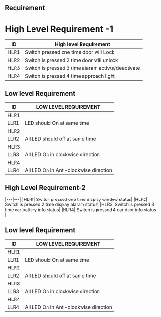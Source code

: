 ## Requirement

# High Level Requirement -1

|ID|High level Requirement|
|---|---|
|HLR1| Switch pressed one time door will Lock|
|HLR2| Switch is pressed 2 time door will unlock|
|HLR3| Switch is pressed 3 time alaram activte/deactivate|
|HLR4| Switch is pressed 4 time approach light|

## Low level Requirement
|ID|LOW LEVEL REQUIREMENT|
|---|---|
|HLR1|
|LLR1|LED  should On at same time |
|HLR2|
|LLR2|All LED should off at same time|
|HLR3|
|LLR3|All LED On in clockwise direction|
|HLR4|
|LLR4|All LED On in Anti-clockwise direction|

## High Level Requirement-2
|---|---|
|HLR1| Switch pressed one time display window status|
|HLR2| Switch is pressed 2 time display alaram status|
|HLR3| Switch is pressed 3 time car battery info status|
|HLR4| Switch is pressed 4 car door info status |

## Low level Requirement
|ID|LOW LEVEL REQUIREMENT|
|---|---|
|HLR1|
|LLR1|LED  should On at same time |
|HLR2|
|LLR2|All LED should off at same time|
|HLR3|
|LLR3|All LED On in clockwise direction|
|HLR4|
|LLR4|All LED On in Anti-clockwise direction|
